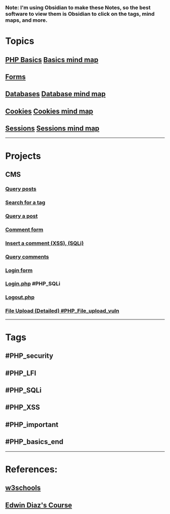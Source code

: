 ### Note: I'm using Obsidian to make these Notes, so the best software to view them is Obsidian to click on the tags, mind maps, and more.

# Topics 
## [PHP Basics](Notes/basics.md#tags)                               [Basics mind map](Notes/basics_mindmap.html)
## [Forms](Notes/forms.md)
## [Databases](Notes/databases.md)                                    [Database mind map](Notes/databases_mindmap.html)
## [Cookies](Notes/cookies🍪.md)                                         [Cookies mind map](Notes/cookies_mindmap.html)
## [Sessions](Notes/session.md)                                             [Sessions mind map](Notes/session_mindmap.html)
---
# Projects <a name='projects'></a>
## CMS
### [Query posts](cms.md#posts)
### [Search for a tag](cms.md#search)
### [Query a post](cms.md#post)
### [Comment form](cms.md#comment_form)
### [Insert a comment (XSS), (SQLi)](cms.md#ins_comment)
### [Query comments](cms.md#vu_comments)
### [Login form](cms.md#login_form)
### [Login.php](cms.md#login_php) #PHP_SQLi
### [Logout.php](cms.md#logout_php) 
### [File Upload (Detailed) #PHP_File_upload_vuln](cms.md#Fupload) 

---
# Tags
## #PHP_security 
## #PHP_LFI 
## #PHP_SQLi
## #PHP_XSS
## #PHP_important 
## #PHP_basics_end 
----
# References: 
## [w3schools](https://www.w3schools.com/php/default.asp)
## [Edwin Diaz's Course](https://www.udemy.com/course/php-for-complete-beginners-includes-msql-object-oriented/)